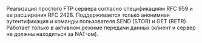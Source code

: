 Реализация простого FTP сервера согласно спецификациям RFC 959 и ее расширения RFС 2428. Поддерживается только анонимная аутентификация и команды пользователя SEND (STOR) и GET (RETR). Работает только в активном режиме передачи данных (клиент и сервер не должны находиться за NAT-ом).
